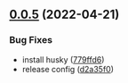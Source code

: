 ## [0.0.5](https://github.com/tpx91/tpxrx/compare/v0.0.4...v0.0.5) (2022-04-21)


### Bug Fixes

* install husky ([779ffd6](https://github.com/tpx91/tpxrx/commit/779ffd64208ef2e77dd8db350bb5c1087363e02d))
* release config ([d2a35f0](https://github.com/tpx91/tpxrx/commit/d2a35f0177bf7b2ff0411b7387c7f9f9cdf1a979))
